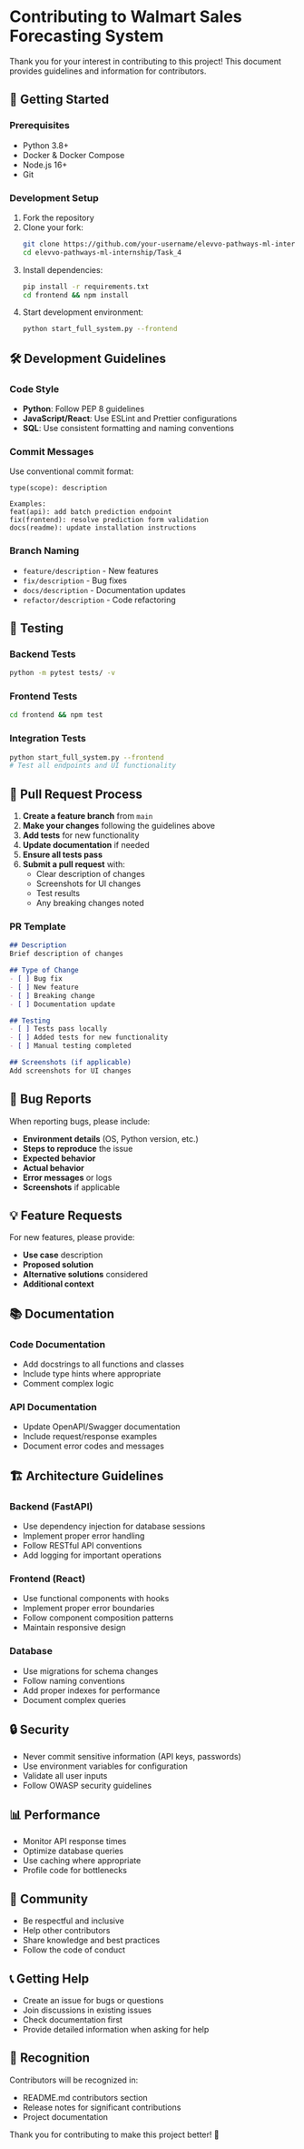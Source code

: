 # Contributing to Walmart Sales Forecasting System

Thank you for your interest in contributing to this project! This document provides guidelines and information for contributors.

## 🚀 Getting Started

### Prerequisites
- Python 3.8+
- Docker & Docker Compose
- Node.js 16+
- Git

### Development Setup
1. Fork the repository
2. Clone your fork:
   ```bash
   git clone https://github.com/your-username/elevvo-pathways-ml-internship.git
   cd elevvo-pathways-ml-internship/Task_4
   ```
3. Install dependencies:
   ```bash
   pip install -r requirements.txt
   cd frontend && npm install
   ```
4. Start development environment:
   ```bash
   python start_full_system.py --frontend
   ```

## 🛠️ Development Guidelines

### Code Style
- **Python**: Follow PEP 8 guidelines
- **JavaScript/React**: Use ESLint and Prettier configurations
- **SQL**: Use consistent formatting and naming conventions

### Commit Messages
Use conventional commit format:
```
type(scope): description

Examples:
feat(api): add batch prediction endpoint
fix(frontend): resolve prediction form validation
docs(readme): update installation instructions
```

### Branch Naming
- `feature/description` - New features
- `fix/description` - Bug fixes
- `docs/description` - Documentation updates
- `refactor/description` - Code refactoring

## 🧪 Testing

### Backend Tests
```bash
python -m pytest tests/ -v
```

### Frontend Tests
```bash
cd frontend && npm test
```

### Integration Tests
```bash
python start_full_system.py --frontend
# Test all endpoints and UI functionality
```

## 📝 Pull Request Process

1. **Create a feature branch** from `main`
2. **Make your changes** following the guidelines above
3. **Add tests** for new functionality
4. **Update documentation** if needed
5. **Ensure all tests pass**
6. **Submit a pull request** with:
   - Clear description of changes
   - Screenshots for UI changes
   - Test results
   - Any breaking changes noted

### PR Template
```markdown
## Description
Brief description of changes

## Type of Change
- [ ] Bug fix
- [ ] New feature
- [ ] Breaking change
- [ ] Documentation update

## Testing
- [ ] Tests pass locally
- [ ] Added tests for new functionality
- [ ] Manual testing completed

## Screenshots (if applicable)
Add screenshots for UI changes
```

## 🐛 Bug Reports

When reporting bugs, please include:
- **Environment details** (OS, Python version, etc.)
- **Steps to reproduce** the issue
- **Expected behavior**
- **Actual behavior**
- **Error messages** or logs
- **Screenshots** if applicable

## 💡 Feature Requests

For new features, please provide:
- **Use case** description
- **Proposed solution**
- **Alternative solutions** considered
- **Additional context**

## 📚 Documentation

### Code Documentation
- Add docstrings to all functions and classes
- Include type hints where appropriate
- Comment complex logic

### API Documentation
- Update OpenAPI/Swagger documentation
- Include request/response examples
- Document error codes and messages

## 🏗️ Architecture Guidelines

### Backend (FastAPI)
- Use dependency injection for database sessions
- Implement proper error handling
- Follow RESTful API conventions
- Add logging for important operations

### Frontend (React)
- Use functional components with hooks
- Implement proper error boundaries
- Follow component composition patterns
- Maintain responsive design

### Database
- Use migrations for schema changes
- Follow naming conventions
- Add proper indexes for performance
- Document complex queries

## 🔒 Security

- Never commit sensitive information (API keys, passwords)
- Use environment variables for configuration
- Validate all user inputs
- Follow OWASP security guidelines

## 📊 Performance

- Monitor API response times
- Optimize database queries
- Use caching where appropriate
- Profile code for bottlenecks

## 🤝 Community

- Be respectful and inclusive
- Help other contributors
- Share knowledge and best practices
- Follow the code of conduct

## 📞 Getting Help

- Create an issue for bugs or questions
- Join discussions in existing issues
- Check documentation first
- Provide detailed information when asking for help

## 🎉 Recognition

Contributors will be recognized in:
- README.md contributors section
- Release notes for significant contributions
- Project documentation

Thank you for contributing to make this project better! 🚀